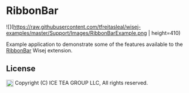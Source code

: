 RibbonBar
====

![](https://raw.githubusercontent.com/tfreitasleal/wisej-examples/master/Support/Images/RibbonBarExample.png | height=410)

Example application to demonstrate some of the features available to the [RibbonBar](https://github.com/iceteagroup/wisej-extensions/tree/master/Wisej.Web.Ext.RibbonBar) Wisej extension.

License
-------
<img src="http://iceteagroup.com/wp-content/uploads/2017/01/Square-64x64-trasp.png" height="20" align="top"> Copyright (C) ICE TEA GROUP LLC, All rights reserved.
